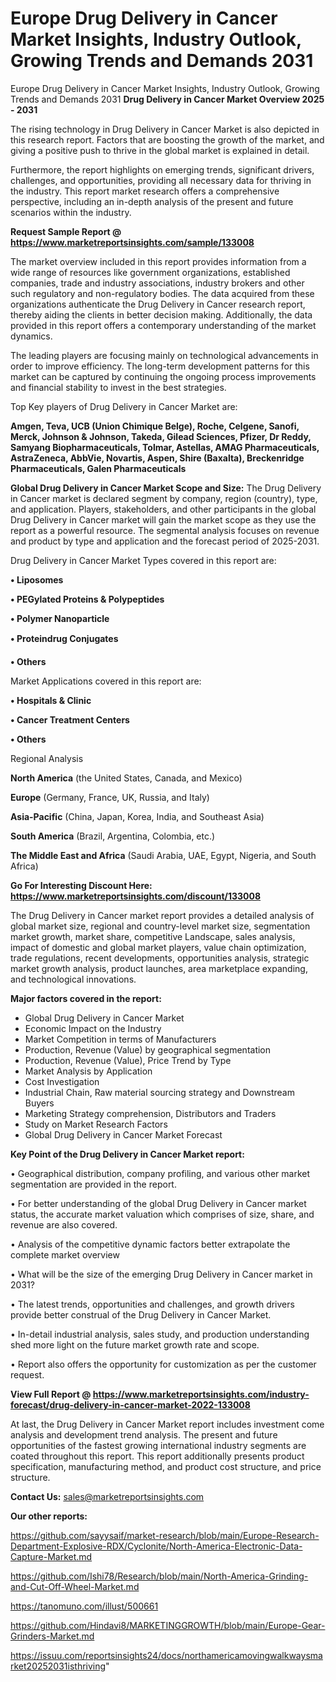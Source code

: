 # Europe Drug Delivery in Cancer Market Insights, Industry Outlook, Growing Trends and Demands 2031
 Europe Drug Delivery in Cancer Market Insights, Industry Outlook, Growing Trends and Demands 2031
<Strong> Drug Delivery in Cancer Market Overview 2025 - 2031</strong>

The rising technology in Drug Delivery in Cancer Market is also depicted in this research report. Factors that are boosting the growth of the market, and giving a positive push to thrive in the global market is explained in detail.

Furthermore, the report highlights on emerging trends, significant drivers, challenges, and opportunities, providing all necessary data for thriving in the industry. This report market research offers a comprehensive perspective, including an in-depth analysis of the present and future scenarios within the industry.

<strong>Request Sample Report @ <a href=https://www.marketreportsinsights.com/sample/133008>https://www.marketreportsinsights.com/sample/133008</a></strong>

The market overview included in this report provides information from a wide range of resources like government organizations, established companies, trade and industry associations, industry brokers and other such regulatory and non-regulatory bodies. The data acquired from these organizations authenticate the Drug Delivery in Cancer research report, thereby aiding the clients in better decision making. Additionally, the data provided in this report offers a contemporary understanding of the market dynamics.

The leading players are focusing mainly on technological advancements in order to improve efficiency. The long-term development patterns for this market can be captured by continuing the ongoing process improvements and financial stability to invest in the best strategies.

Top Key players of Drug Delivery in Cancer Market are:

<strong>Amgen, Teva, UCB (Union Chimique Belge), Roche, Celgene, Sanofi, Merck, Johnson & Johnson, Takeda, Gilead Sciences, Pfizer, Dr Reddy, Samyang Biopharmaceuticals, Tolmar, Astellas, AMAG Pharmaceuticals, AstraZeneca, AbbVie, Novartis, Aspen, Shire (Baxalta), Breckenridge Pharmaceuticals, Galen Pharmaceuticals</strong>

<strong><b>Global Drug Delivery in Cancer Market Scope and Size:</b></strong>
The Drug Delivery in Cancer market is declared segment by company, region (country), type, and application. Players, stakeholders, and other participants in the global Drug Delivery in Cancer market will gain the market scope as they use the report as a powerful resource. The segmental analysis focuses on revenue and product by type and application and the forecast period of 2025-2031.

Drug Delivery in Cancer Market Types covered in this report are:

<strong>• Liposomes

• PEGylated Proteins & Polypeptides

• Polymer Nanoparticle

• Proteindrug Conjugates

• Others</strong>

Market Applications covered in this report are:

<strong>• Hospitals & Clinic

• Cancer Treatment Centers

• Others</strong> 

Regional Analysis

<strong>North America</strong> (the United States, Canada, and Mexico)

<strong>Europe</strong> (Germany, France, UK, Russia, and Italy)

<strong>Asia-Pacific</strong> (China, Japan, Korea, India, and Southeast Asia)

<strong>South America</strong> (Brazil, Argentina, Colombia, etc.)

<strong>The Middle East and Africa</strong> (Saudi Arabia, UAE, Egypt, Nigeria, and South Africa)

<strong>Go For Interesting Discount Here: <a href=https://www.marketreportsinsights.com/discount/133008>https://www.marketreportsinsights.com/discount/133008</a></strong>

The Drug Delivery in Cancer market report provides a detailed analysis of global market size, regional and country-level market size, segmentation market growth, market share, competitive Landscape, sales analysis, impact of domestic and global market players, value chain optimization, trade regulations, recent developments, opportunities analysis, strategic market growth analysis, product launches, area marketplace expanding, and technological innovations.

<strong><b>Major factors covered in the report:</b></strong>
<ul>
  <li>Global Drug Delivery in Cancer Market </li>
  <li>Economic Impact on the Industry</li>
  <li>Market Competition in terms of Manufacturers</li>
  <li>Production, Revenue (Value) by geographical segmentation</li>
  <li>Production, Revenue (Value), Price Trend by Type</li>
  <li>Market Analysis by Application</li>
  <li>Cost Investigation</li>
  <li>Industrial Chain, Raw material sourcing strategy and Downstream Buyers</li>
  <li>Marketing Strategy comprehension, Distributors and Traders</li>
  <li>Study on Market Research Factors</li>
  <li>Global Drug Delivery in Cancer Market Forecast</li>
</ul>

<strong><b>Key Point of the Drug Delivery in Cancer Market report:</b></strong>

• Geographical distribution, company profiling, and various other market segmentation are provided in the report.

• For better understanding of the global Drug Delivery in Cancer market status, the accurate market valuation which comprises of size, share, and revenue are also covered.

• Analysis of the competitive dynamic factors better extrapolate the complete market overview

• What will be the size of the emerging Drug Delivery in Cancer market in 2031?

• The latest trends, opportunities and challenges, and growth drivers provide better construal of the Drug Delivery in Cancer Market.

• In-detail industrial analysis, sales study, and production understanding shed more light on the future market growth rate and scope.

• Report also offers the opportunity for customization as per the customer request.

<strong><b>View Full Report @ <a href=https://www.marketreportsinsights.com/industry-forecast/drug-delivery-in-cancer-market-2022-133008>https://www.marketreportsinsights.com/industry-forecast/drug-delivery-in-cancer-market-2022-133008</a></b></strong>


At last, the Drug Delivery in Cancer Market report includes investment come analysis and development trend analysis. The present and future opportunities of the fastest growing international industry segments are coated throughout this report. This report additionally presents product specification, manufacturing method, and product cost structure, and price structure.

<strong>Contact Us:</strong>
sales@marketreportsinsights.com

<strong>Our other reports:</strong>

<a href=https://github.com/sayysaif/market-research/blob/main/Europe-Research-Department-Explosive-RDX/Cyclonite/North-America-Electronic-Data-Capture-Market.md>https://github.com/sayysaif/market-research/blob/main/Europe-Research-Department-Explosive-RDX/Cyclonite/North-America-Electronic-Data-Capture-Market.md</a>

<a href=https://github.com/Ishi78/Research/blob/main/North-America-Grinding-and-Cut-Off-Wheel-Market.md>https://github.com/Ishi78/Research/blob/main/North-America-Grinding-and-Cut-Off-Wheel-Market.md</a>

<a href=https://tanomuno.com/illust/500661>https://tanomuno.com/illust/500661</a>

<a href=https://github.com/Hindavi8/MARKETINGGROWTH/blob/main/Europe-Gear-Grinders-Market.md>https://github.com/Hindavi8/MARKETINGGROWTH/blob/main/Europe-Gear-Grinders-Market.md</a>

<a href=https://issuu.com/reportsinsights24/docs/northamericamovingwalkwaysmarket20252031isthriving>https://issuu.com/reportsinsights24/docs/northamericamovingwalkwaysmarket20252031isthriving</a>"
